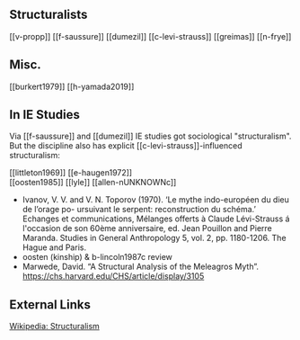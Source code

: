 ## Structuralists
[[v-propp]]
[[f-saussure]]
[[dumezil]]
[[c-levi-strauss]]
[[greimas]]
[[n-frye]]


## Misc.
[[burkert1979]]
[[h-yamada2019]]

## In IE Studies
Via [[f-saussure]] and [[dumezil]] IE studies got sociological "structuralism". But the discipline also has explicit [[c-levi-strauss]]-influenced structuralism:

[[littleton1969]]
[[e-haugen1972]]  
[[oosten1985]]
[[lyle]] 
[[allen-nUNKNOWNc]]




- Ivanov, V. V. and V. N. Toporov (1970). ‘Le mythe indo-européen du dieu de l’orage po- ursuivant le serpent: reconstruction du schéma.’ Echanges et communications, Mélanges offerts à Claude Lévi-Strauss á l'occasion de son 60ème anniversaire, ed. Jean Pouillon and Pierre Maranda. Studies in General Anthropology 5, vol. 2, pp. 1180-1206. The Hague and Paris.
- oosten (kinship) & b-lincoln1987c review
-	Marwede, David.  “A Structural Analysis of the Meleagros Myth”. https://chs.harvard.edu/CHS/article/display/3105


## External Links
[Wikipedia: Structuralism](https://en.wikipedia.org/wiki/Structuralism)